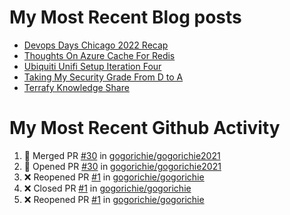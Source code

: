 # My Most Recent Blog posts
<!-- BLOG-POST-LIST:START -->
- [Devops Days Chicago 2022 Recap](https://www.gogorichie.com/blog/devopsdayschicago2022recap/)
- [Thoughts On Azure Cache For Redis](https://www.gogorichie.com/blog/microsoft/thoughts-on-azure-cache-4-redis/)
- [Ubiquiti Unifi Setup Iteration Four](https://www.gogorichie.com/blog/ubiquiti-unifi-setup-iteration-four/)
- [Taking My Security Grade From D to A](https://www.gogorichie.com/blog/security-grade/)
- [Terrafy Knowledge Share](https://www.gogorichie.com/blog/microsoft/terrafyknowledge/)
<!-- BLOG-POST-LIST:END -->


# My Most Recent Github Activity
<!--START_SECTION:activity-->
1. 🎉 Merged PR [#30](https://github.com/gogorichie/gogorichie2021/pull/30) in [gogorichie/gogorichie2021](https://github.com/gogorichie/gogorichie2021)
2. 💪 Opened PR [#30](https://github.com/gogorichie/gogorichie2021/pull/30) in [gogorichie/gogorichie2021](https://github.com/gogorichie/gogorichie2021)
3. ❌ Reopened PR [#1](https://github.com/gogorichie/gogorichie/pull/1) in [gogorichie/gogorichie](https://github.com/gogorichie/gogorichie)
4. ❌ Closed PR [#1](https://github.com/gogorichie/gogorichie/pull/1) in [gogorichie/gogorichie](https://github.com/gogorichie/gogorichie)
5. ❌ Reopened PR [#1](https://github.com/gogorichie/gogorichie/pull/1) in [gogorichie/gogorichie](https://github.com/gogorichie/gogorichie)
<!--END_SECTION:activity-->

